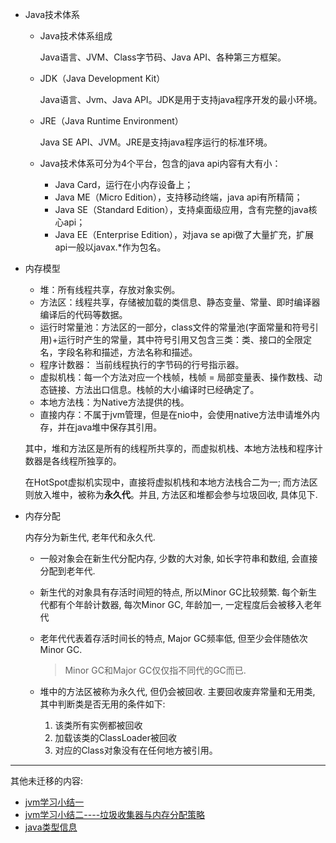 * Java技术体系

  * Java技术体系组成

    Java语言、JVM、Class字节码、Java API、各种第三方框架。

  * JDK（Java Development Kit）

    Java语言、Jvm、Java API。JDK是用于支持java程序开发的最小环境。

  * JRE（Java Runtime Environment）

    Java SE API、JVM。JRE是支持java程序运行的标准环境。

  * Java技术体系可分为4个平台，包含的java api内容有大有小：
    * Java Card，运行在小内存设备上；
    * Java ME（Micro Edition），支持移动终端，java api有所精简；
    * Java SE（Standard Edition），支持桌面级应用，含有完整的java核心api；
    * Java EE（Enterprise Edition），对java se api做了大量扩充，扩展api一般以javax.*作为包名。

* 内存模型

  * 堆：所有线程共享，存放对象实例。
  * 方法区：线程共享，存储被加载的类信息、静态变量、常量、即时编译器编译后的代码等数据。
  * 运行时常量池：方法区的一部分，class文件的常量池(字面常量和符号引用)+运行时产生的常量，其中符号引用又包含三类：类、接口的全限定名，字段名称和描述，方法名称和描述。
  * 程序计数器：  当前线程执行的字节码的行号指示器。
  * 虚拟机栈：每一个方法对应一个栈帧，栈帧 = 局部变量表、操作数栈、动态链接、方法出口信息。栈帧的大小编译时已经确定了。
  * 本地方法栈：为Native方法提供的栈。
  * 直接内存：不属于jvm管理，但是在nio中，会使用native方法申请堆外内存，并在java堆中保存其引用。

  其中，堆和方法区是所有的线程所共享的，而虚拟机栈、本地方法栈和程序计数器是各线程所独享的。

  在HotSpot虚拟机实现中，直接将虚拟机栈和本地方法栈合二为一; 而方法区则放入堆中，被称为**永久代**。并且, 方法区和堆都会参与垃圾回收, 具体见下.

* 内存分配

  内存分为新生代, 老年代和永久代.

  * 一般对象会在新生代分配内存, 少数的大对象, 如长字符串和数组, 会直接分配到老年代.
  * 新生代的对象具有存活时间短的特点, 所以Minor GC比较频繁. 每个新生代都有个年龄计数器, 每次Minor GC, 年龄加一, 一定程度后会被移入老年代

  * 老年代代表着存活时间长的特点, Major GC频率低, 但至少会伴随依次Minor GC. 

    > Minor GC和Major GC仅仅指不同代的GC而已.

  * 堆中的方法区被称为永久代, 但仍会被回收. 主要回收废弃常量和无用类, 其中判断类是否无用的条件如下:

    1. 该类所有实例都被回收
    2. 加载该类的ClassLoader被回收
    3. 对应的Class对象没有在任何地方被引用。

  

--------

其他未迁移的内容:

* [jvm学习小结一](https://blog.csdn.net/jdbdh/article/details/82495735)
* [jvm学习小结二----垃圾收集器与内存分配策略](https://blog.csdn.net/jdbdh/article/details/82529463)
* [java类型信息](https://blog.csdn.net/jdbdh/article/details/82381514)